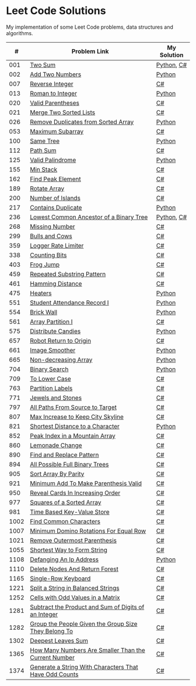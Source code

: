 # Leet Code Solutions

My implementation of some Leet Code problems, data structures and algorithms.

| #     | Problem Link                                           |  My Solution                                           |
| ----- | -----------------------------------------------------  | -----------------------------------------------------  |
| 001   | [Two Sum](https://leetcode.com/problems/two-sum/)  | [Python](https://github.com/Roiw/LeetCode/blob/master/Python/001_TwoSum.py), [C#](https://github.com/Roiw/LeetCode/blob/master/C%23/1_TwoSum.cs) |
| 002   | [Add Two Numbers](https://leetcode.com/problems/add-two-numbers/)  | [Python](https://github.com/Roiw/LeetCode/blob/master/Python/002_AddTwoNumbers.py) |      
| 007   | [Reverse Integer](https://leetcode.com/problems/reverse-integer/)  | [C#](https://github.com/Roiw/LeetCode/blob/master/C%23/7_ReverseInteger.cs) |   
| 013   | [Roman to Integer](https://leetcode.com/problems/roman-to-integer/)  | [Python](https://github.com/Roiw/LeetCode/blob/master/Python/013_RomantoInteger.py) |   
| 020   | [Valid Parentheses](https://leetcode.com/problems/valid-parentheses/)  | [C#](https://github.com/Roiw/LeetCode/blob/master/C%23/20_ValidParentheses.cs) |   
| 021   | [Merge Two Sorted Lists](https://leetcode.com/problems/merge-two-sorted-lists/)  | [C#](https://github.com/Roiw/LeetCode/blob/master/C%23/21_MergeTwoSortedLists.cs) |   
| 026   | [Remove Duplicates from Sorted Array](https://leetcode.com/problems/remove-duplicates-from-sorted-array/)  | [Python](https://github.com/Roiw/LeetCode/blob/master/Python/26_RemoveDuplicatesFromSortedArray.py) |    
| 053   | [Maximum Subarray](https://leetcode.com/problems/maximum-subarray/)  | [C#](https://github.com/Roiw/LeetCode/blob/master/C%23/53_MaximumSubarray.cs) |   
| 100   | [Same Tree](https://leetcode.com/problems/same-tree/)  | [Python](https://github.com/Roiw/LeetCode/blob/master/Python/100_SameTree.py) |      
| 112   | [Path Sum](https://leetcode.com/problems/path-sum/)  | [C#](https://github.com/Roiw/LeetCode/blob/master/C%23/112_PathSum.cs) |   
| 125   | [Valid Palindrome](https://leetcode.com/problems/valid-palindrome/)  | [Python](https://github.com/Roiw/LeetCode/blob/master/Python/125_ValidPalindrome.py) |     
| 155   | [Min Stack](https://leetcode.com/problems/min-stack/)  | [C#](https://github.com/Roiw/LeetCode/blob/master/C%23/155_MinStack.cs) |   
| 162   | [Find Peak Element](https://leetcode.com/problems/find-peak-element/)  | [C#](https://github.com/Roiw/LeetCode/blob/master/C%23/162_FindPeakElement.cs) |
| 189   | [Rotate Array](https://leetcode.com/problems/rotate-array/)  | [C#](https://github.com/Roiw/LeetCode/blob/master/C%23/189_RotateArray.cs) |   
| 200   | [Number of Islands](https://leetcode.com/problems/number-of-islands/) | [C#](https://github.com/Roiw/LeetCode/blob/master/C%23/200_NumberOfIslands.cs) |   
| 217   | [Contains Duplicate](https://leetcode.com/problems/contains-duplicate/)  | [Python](https://github.com/Roiw/LeetCode/blob/master/Python/217_ContainsDuplicate.py) |    
| 236   | [Lowest Common Ancestor of a Binary Tree](https://leetcode.com/problems/lowest-common-ancestor-of-a-binary-tree/)  | [Python](https://github.com/Roiw/LeetCode/blob/master/Python/236_LowestCommonAncestorOfABinaryTree.py), [C#](https://github.com/Roiw/LeetCode/blob/master/C%23/236_LowestCommonAncestorOfABinaryTree.cs) |    
| 268   | [Missing Number](https://leetcode.com/problems/missing-number/)  | [C#](https://github.com/Roiw/LeetCode/blob/master/C%23/268_MissingNumber.cs) |   
| 299   | [Bulls and Cows](https://leetcode.com/problems/bulls-and-cows/)  | [C#](https://github.com/Roiw/LeetCode/blob/master/C%23/299_BullsAndCows.cs) |
| 359   | [Logger Rate Limiter](https://leetcode.com/problems/logger-rate-limiter/)  | [C#](https://github.com/Roiw/LeetCode/blob/master/C%23/359_LoggerRateLimiter.cs) |   
| 338   | [Counting Bits](https://leetcode.com/problems/counting-bits/)  | [C#](https://github.com/Roiw/LeetCode/blob/master/C%23/338_CountingBits.cs)  |    
| 403   | [Frog Jump](https://leetcode.com/problems/frog-jump/)  | [C#](https://github.com/Roiw/LeetCode/blob/master/C%23/403_FrogJump.cs) |   
| 459   | [Repeated Substring Pattern](https://leetcode.com/problems/repeated-substring-pattern/)  | [C#](https://github.com/Roiw/LeetCode/blob/master/C%23/459_RepeatedSubstringPattern.cs) |   
| 461   | [Hamming Distance](https://leetcode.com/problems/hamming-distance/)  | [C#](https://github.com/Roiw/LeetCode/blob/master/C%23/461_HammingDistance.cs) |   
| 475   | [Heaters](https://leetcode.com/problems/heaters/)  | [Python](https://github.com/Roiw/LeetCode/blob/master/Python/475_Heaters.py) |   
| 551   | [Student Attendance Record I](https://leetcode.com/problems/student-attendance-record-i/)  | [Python](https://github.com/Roiw/LeetCode/blob/master/Python/551_StudentAttendanceRecordI.py) |   
| 554   | [Brick Wall](https://leetcode.com/problems/brick-wall/)  | [Python](https://github.com/Roiw/LeetCode/blob/master/Python/554_BrickWall.py) |   
| 561   | [Array Partition I](https://leetcode.com/problems/array-partition-i/)  | [C#](https://github.com/Roiw/LeetCode/blob/master/C%23/561_ArrayPartitionI.cs) 
| 575   | [Distribute Candies](https://leetcode.com/problems/distribute-candies/)  | [Python](https://github.com/Roiw/LeetCode/blob/master/Python/575_DistributeCandies.py) |     
| 657   | [Robot Return to Origin](https://leetcode.com/problems/robot-return-to-origin/)  | [C#](https://github.com/Roiw/LeetCode/blob/master/C%23/657_RobotReturnToOrigin.cs)  |    
| 661   | [Image Smoother](https://leetcode.com/problems/image-smoother/)  | [Python](https://github.com/Roiw/LeetCode/blob/master/Python/661_ImageSmoother.py) |    
| 665   | [Non-decreasing Array](https://leetcode.com/problems/non-decreasing-array/)  | [Python](https://github.com/Roiw/LeetCode/blob/master/Python/665_NonDecreasingArray.py) |    
| 704   | [Binary Search](https://leetcode.com/problems/binary-search/)  | [Python](https://github.com/Roiw/LeetCode/blob/master/Python/704_BinarySearch.py) |   
| 709   | [To Lower Case](https://leetcode.com/problems/to-lower-case/)  | [C#](https://github.com/Roiw/LeetCode/blob/master/C%23/709_ToLowerCase.cs) 
| 763   | [Partition Labels](https://leetcode.com/problems/partition-labels/)  | [C#](https://github.com/Roiw/LeetCode/blob/master/C%23/763_PartitionLabels.cs) 
| 771   | [Jewels and Stones](https://leetcode.com/problems/jewels-and-stones/)  | [C#](https://github.com/Roiw/LeetCode/blob/master/C%23/771_JewelsAndStones.cs) 
| 797   | [All Paths From Source to Target](https://leetcode.com/problems/all-paths-from-source-to-target/)  | [C#](https://github.com/Roiw/LeetCode/blob/master/C%23/797_AllPathsFromSourceToTarge.cs) 
| 807   | [Max Increase to Keep City Skyline](https://leetcode.com/problems/max-increase-to-keep-city-skyline/)  | [C#](https://github.com/Roiw/LeetCode/blob/master/C%23/807_MaxIncreaseToKeepCitySkyline.cs) 
| 821   | [Shortest Distance to a Character](https://leetcode.com/problems/shortest-distance-to-a-character/)  | [Python](https://github.com/Roiw/LeetCode/blob/master/Python/821_ShortestDistanceToACharacter.py) |
| 852   | [Peak Index in a Mountain Array](https://leetcode.com/problems/peak-index-in-a-mountain-array/)  | [C#](https://github.com/Roiw/LeetCode/blob/master/C%23/852_PeakIndexInAMountainArray.cs) 
| 860   | [Lemonade Change](https://leetcode.com/problems/lemonade-change/)  | [C#](https://github.com/Roiw/LeetCode/blob/master/C%23/860_LemonadeChange.cs) |      
| 890   | [Find and Replace Pattern](https://leetcode.com/problems/find-and-replace-pattern/)  | [C#](https://github.com/Roiw/LeetCode/blob/master/C%23/890_FindAndReplacePattern.cs) |      
| 894   | [All Possible Full Binary Trees](https://leetcode.com/problems/all-possible-full-binary-trees/)  | [C#](https://github.com/Roiw/LeetCode/blob/master/C%23/894_AllPossibleFullBinaryTrees.cs) |      
| 905   | [Sort Array By Parity](https://leetcode.com/problems/sort-array-by-parity/)  | [C#](https://github.com/Roiw/LeetCode/blob/master/C%23/905_SortArrayByParity.cs) | 
| 921   | [Minimum Add To Make Parenthesis Valid](https://leetcode.com/problems/minimum-add-to-make-parentheses-valid/)  | [C#](https://github.com/Roiw/LeetCode/blob/master/C%23/921_MinimumAddtoMakeParenthesesValid.cs) |      
| 950   | [Reveal Cards In Increasing Order](https://leetcode.com/problems/reveal-cards-in-increasing-order/)  | [C#](https://github.com/Roiw/LeetCode/blob/master/C%23/950_RevealCardsInIncreasingOrder.cs) |      
| 977   | [Squares of a Sorted Array](https://leetcode.com/problems/squares-of-a-sorted-array/)  | [C#](https://github.com/Roiw/LeetCode/blob/master/C%23/977_SquaresOfASortedArray.cs) |      
| 981   | [Time Based Key-Value Store](https://leetcode.com/problems/time-based-key-value-store/)  | [C#](https://github.com/Roiw/LeetCode/blob/master/C%23/981_TimeBasedKey-ValueStore.cs) |      
| 1002   | [Find Common Characters](https://leetcode.com/problems/find-common-characters/)  | [C#](https://github.com/Roiw/LeetCode/blob/master/C%23/1002_FindCommonCharacters.cs) |   
| 1007   | [Minimum Domino Rotations For Equal Row](https://leetcode.com/problems/minimum-domino-rotations-for-equal-row/)  | [C#](https://github.com/Roiw/LeetCode/blob/master/C%23/1007_MinimumDominoRotationsForEqualRow.cs) |   
| 1021   | [Remove Outermost Parenthesis](https://leetcode.com/problems/remove-outermost-parentheses/)  | [C#](https://github.com/Roiw/LeetCode/blob/master/C%23/1021_RemoveOutermostParentheses.cs) |     
| 1055   | [Shortest Way to Form String](https://leetcode.com/problems/shortest-way-to-form-string/)  | [C#](https://github.com/Roiw/LeetCode/blob/master/C%23/1055_ShortestWayToFormString.cs) |     
| 1108   | [Defanging An Ip Address](https://leetcode.com/problems/defanging-an-ip-address/)  | [Python](https://github.com/Roiw/LeetCode/blob/master/Python/1108_DefangingAnIpAddress.py) |     
| 1110   | [Delete Nodes And Return Forest](https://leetcode.com/problems/delete-nodes-and-return-forest/)  | [C#](https://github.com/Roiw/LeetCode/blob/master/C%23/1110_DeleteNodesAndReturnForest.cs) |     
| 1165   | [Single-Row Keyboard](https://leetcode.com/problems/single-row-keyboard/)  | [C#](https://github.com/Roiw/LeetCode/blob/master/C%23/1165_SingleRowKeyboard.cs) |     
| 1221   | [Split a String in Balanced Strings](https://leetcode.com/problems/split-a-string-in-balanced-strings/)  | [C#](https://github.com/Roiw/LeetCode/blob/master/C%23/1221_SplitAStringInBalancedStrings.cs) |  
| 1252   | [Cells with Odd Values in a Matrix](https://leetcode.com/problems/cells-with-odd-values-in-a-matrix/)  | [C#](https://github.com/Roiw/LeetCode/blob/master/C%23/1252_CellsWithOddValuesInAMatrix.cs) |     
| 1281   | [Subtract the Product and Sum of Digits of an Integer](https://leetcode.com/problems/subtract-the-product-and-sum-of-digits-of-an-integer/)  | [C#](https://github.com/Roiw/LeetCode/blob/master/C%23/1281_SubtractTheProductAndSumOfDigitsOfAnInteger.cs) |  
| 1282   | [Group the People Given the Group Size They Belong To](https://leetcode.com/problems/group-the-people-given-the-group-size-they-belong-to/)  | [C#](https://github.com/Roiw/LeetCode/blob/master/C%23/1282_GroupThePeopleGivenTheGroupSizeTheyBelongTo.cs) |  
| 1302   | [Deepest Leaves Sum](https://leetcode.com/problems/deepest-leaves-sum/)  | [C#](https://github.com/Roiw/LeetCode/blob/master/C%23/1302_DeepestLeavesSum.cs) |     
| 1365   | [How Many Numbers Are Smaller Than the Current Number](https://leetcode.com/problems/how-many-numbers-are-smaller-than-the-current-number/)  | [C#](https://github.com/Roiw/LeetCode/blob/master/C%23/1365_HowManyNumbersAreSmallerThanTheCurrentNumber.cs) |     
| 1374   | [Generate a String With Characters That Have Odd Counts](https://leetcode.com/problems/generate-a-string-with-characters-that-have-odd-counts/)  | [C#](https://github.com/Roiw/LeetCode/blob/master/C%23/1374_GenerateAStringWithCharactersThatHaveOddCounts.cs) |     
